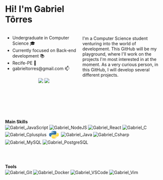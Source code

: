 <div style="display: grid; grid-template-columns: 1fr 1fr; align-items: center">
    <h1 style="grid-column: 1 / 2">Hi! I'm Gabriel Tôrres</h1>
    <ul style="grid-column: 1">
        <li>Undergraduate in Computer Science 🎓</li>
        <li>Currently focused on Back-end development 📚</li>
        <li>Recife-PE 📍</li>
        <li>gabrieltorres@gmail.com 📫</li>
    </ul>
    <br>
    I'm a Computer Science student venturing into the world of development. This GitHub will be my playground, where I'll work on the projects I'm most interested in at the moment. As a very curious person, in this GitHub, I will develop several different projects.
    <div  align="center" style="margin-bottom:100px">
        <img width=55% align="center"  src="https://github-readme-streak-stats.herokuapp.com?user=ghts2110&theme=radical&mode=weekly" />
        <img width=40% align="center" src="https://github-readme-stats.vercel.app/api/top-langs/?username=ghts2110&show_icons=true&theme=radical&layout=compact" />
    </div> 
</div>

<div style="display: inline_block"><br>
  <strong>Main Skills</strong><br>
  <img align="center" alt="Gabriel_JavaScript" height="30" width="40" src="https://cdn.jsdelivr.net/gh/devicons/devicon/icons/javascript/javascript-original.svg">
  <img align="center" alt="Gabriel_NodeJS" height="30" width="40" src="https://cdn.jsdelivr.net/gh/devicons/devicon/icons/nodejs/nodejs-original.svg">
  <img align="center" alt="Gabriel_React" height="30" width="40" src="https://cdn.jsdelivr.net/gh/devicons/devicon/icons/react/react-original.svg">
  <img align="center" alt="Gabriel_C" height="30" width="40" src="https://cdn.jsdelivr.net/gh/devicons/devicon/icons/c/c-original.svg">
  <img align="center" alt="Gabriel_Cplusplus" height="30" width="40" src="https://cdn.jsdelivr.net/gh/devicons/devicon/icons/cplusplus/cplusplus-original.svg">
  <img align="center" alt="Gabriel_Python" height="30" width="40" src="https://raw.githubusercontent.com/devicons/devicon/master/icons/python/python-original.svg">
  <img align="center" alt="Gabriel_Java" height="30" width="40" src="https://cdn.jsdelivr.net/gh/devicons/devicon/icons/java/java-original.svg">
  <img align="center" alt="Gabriel_Csharp" height="30" width="40" src="https://cdn.jsdelivr.net/gh/devicons/devicon/icons/csharp/csharp-original.svg">
  <img align="center" alt="Gabriel_MySQL" height="30" width="40" src="https://cdn.jsdelivr.net/gh/devicons/devicon/icons/mysql/mysql-original.svg">
  <img align="center" alt="Gabriel_PostgreSQL" height="30" width="40" src="https://cdn.jsdelivr.net/gh/devicons/devicon/icons/postgresql/postgresql-original.svg">
  
  <br><br>

  <strong>Tools</strong><br>
  <img align="center" alt="Gabriel_Git" height="30" width="40" src="https://cdn.jsdelivr.net/gh/devicons/devicon/icons/git/git-original.svg">
  <img align="center" alt="Gabriel_Docker" height="30" width="40" src="https://cdn.jsdelivr.net/gh/devicons/devicon/icons/docker/docker-original.svg">
  <img align="center" alt="Gabriel_VSCode" height="30" width="40" src="https://cdn.jsdelivr.net/gh/devicons/devicon/icons/vscode/vscode-original.svg">
  <img align="center" alt="Gabriel_Vim" height="30" width="40" src="https://cdn.jsdelivr.net/gh/devicons/devicon/icons/vim/vim-original.svg">
</div>


